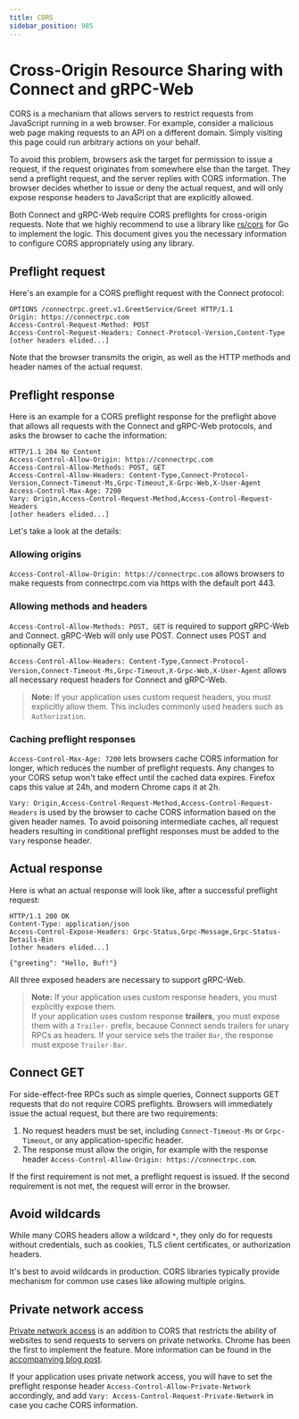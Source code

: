 ```yaml
---
title: CORS
sidebar_position: 985
---
```


# Cross-Origin Resource Sharing with Connect and gRPC-Web

CORS is a mechanism that allows servers to restrict requests from JavaScript 
running in a web browser. For example, consider a malicious web page making 
requests to an API on a different domain. Simply visiting this page could run
arbitrary actions on your behalf.

To avoid this problem, browsers ask the target for permission to issue a request,
if the request originates from somewhere else than the target. They send a
preflight request, and the server replies with CORS information. The browser 
decides whether to issue or deny the actual request, and will only expose 
response headers to JavaScript that are explicitly allowed.

Both Connect and gRPC-Web require CORS preflights for cross-origin requests.
Note that we highly recommend to use a library like [rs/cors](https://github.com/rs/cors) 
for Go to implement the logic. This document gives you the necessary information
to configure CORS appropriately using any library.


## Preflight request

Here's an example for a CORS preflight request with the Connect protocol:

```
OPTIONS /connectrpc.greet.v1.GreetService/Greet HTTP/1.1
Origin: https://connectrpc.com
Access-Control-Request-Method: POST
Access-Control-Request-Headers: Connect-Protocol-Version,Content-Type
[other headers elided...]
```

Note that the browser transmits the origin, as well as the HTTP methods and 
header names of the actual request.


## Preflight response

Here is an example for a CORS preflight response for the preflight above that
allows all requests with the Connect and gRPC-Web protocols, and asks the browser
to cache the information:

```
HTTP/1.1 204 No Content
Access-Control-Allow-Origin: https://connectrpc.com
Access-Control-Allow-Methods: POST, GET
Access-Control-Allow-Headers: Content-Type,Connect-Protocol-Version,Connect-Timeout-Ms,Grpc-Timeout,X-Grpc-Web,X-User-Agent
Access-Control-Max-Age: 7200
Vary: Origin,Access-Control-Request-Method,Access-Control-Request-Headers
[other headers elided...]
```

Let's take a look at the details:

### Allowing origins

`Access-Control-Allow-Origin: https://connectrpc.com` allows browsers to make 
requests from connectrpc.com via https with the default port 443. 


### Allowing methods and headers

`Access-Control-Allow-Methods: POST, GET` is required to support gRPC-Web and 
Connect. gRPC-Web will only use POST. Connect uses POST and optionally GET.

`Access-Control-Allow-Headers: Content-Type,Connect-Protocol-Version,Connect-Timeout-Ms,Grpc-Timeout,X-Grpc-Web,X-User-Agent`
allows all necessary request headers for Connect and gRPC-Web.

> **Note:** If your application uses custom request headers, you must explicitly 
> allow them. This includes commonly used headers such as `Authorization`.


### Caching preflight responses

`Access-Control-Max-Age: 7200` lets browsers cache CORS information for longer, 
which reduces the number of preflight requests. Any changes to your CORS setup 
won't take effect until the cached data expires. Firefox caps this value at 24h, 
and modern Chrome caps it at 2h.

`Vary: Origin,Access-Control-Request-Method,Access-Control-Request-Headers` is 
used by the browser to cache CORS information based on the given header names.
To avoid poisoning intermediate caches, all request headers resulting in
conditional preflight responses must be added to the `Vary` response header.


## Actual response

Here is what an actual response will look like, after a successful preflight 
request:

```
HTTP/1.1 200 OK
Content-Type: application/json
Access-Control-Expose-Headers: Grpc-Status,Grpc-Message,Grpc-Status-Details-Bin
[other headers elided...]

{"greeting": "Hello, Buf!"}
```

All three exposed headers are necessary to support gRPC-Web.

> **Note:** If your application uses custom response headers, you must explicitly
> expose them.  
> If your application uses custom response **trailers**, you must expose them with
> a `Trailer-` prefix, because Connect sends trailers for unary RPCs as headers.
> If your service sets the trailer `Bar`, the response must expose `Trailer-Bar`.


## Connect GET

For side-effect-free RPCs such as simple queries, Connect supports GET requests
that do not require CORS preflights. Browsers will immediately issue the actual 
request, but there are two requirements:

1. No request headers must be set, including `Connect-Timeout-Ms` or `Grpc-Timeout`, 
   or any application-specific header.
2. The response must allow the origin, for example with the response header 
   `Access-Control-Allow-Origin: https://connectrpc.com`.

If the first requirement is not met, a preflight request is issued. If the second
requirement is not met, the request will error in the browser.


## Avoid wildcards

While many CORS headers allow a wildcard `*`, they only do for requests without 
credentials, such as cookies, TLS client certificates, or authorization headers.

It's best to avoid wildcards in production. CORS 
libraries typically provide mechanism for common use cases like allowing 
multiple origins.


## Private network access

[Private network access](https://wicg.github.io/private-network-access/) is an 
addition to CORS that restricts the ability of websites to send requests to 
servers on private networks. Chrome has been the first to implement the feature. 
More information can be found in the [accompanying blog post](https://developer.chrome.com/blog/private-network-access-update/).

If your application uses private network access, you will have to set the 
preflight response header `Access-Control-Allow-Private-Network` accordingly, 
and add `Vary: Access-Control-Request-Private-Network` in case you cache CORS 
information.
